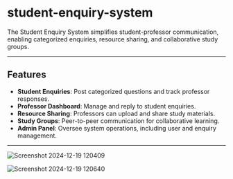 # student-enquiry-system
 The Student Enquiry System simplifies student-professor communication, enabling categorized enquiries, resource sharing, and collaborative study groups.

---

## Features
- **Student Enquiries**: Post categorized questions and track professor responses.
- **Professor Dashboard**: Manage and reply to student enquiries.
- **Resource Sharing**: Professors can upload and share study materials.
- **Study Groups**: Peer-to-peer communication for collaborative learning.
- **Admin Panel**: Oversee system operations, including user and enquiry management.

---

![Screenshot 2024-12-19 120409](https://github.com/user-attachments/assets/b49e8905-26d2-4e02-bb96-f2b19eeacf4b)

![Screenshot 2024-12-19 120640](https://github.com/user-attachments/assets/eb1018fa-9353-4c52-9602-ebcdafc17243)
